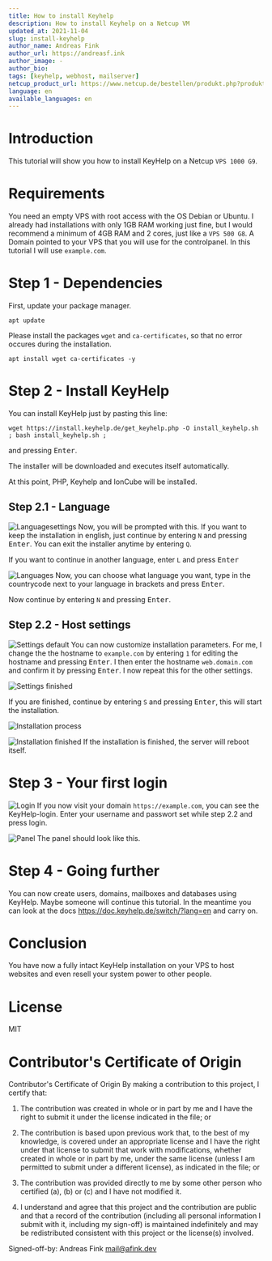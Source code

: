 ```yaml
---
title: How to install Keyhelp
description: How to install Keyhelp on a Netcup VM
updated_at: 2021-11-04
slug: install-keyhelp
author_name: Andreas Fink
author_url: https://andreasf.ink
author_image: -
author_bio: 
tags: [keyhelp, webhost, mailserver]
netcup_product_url: https://www.netcup.de/bestellen/produkt.php?produkt=2554
language: en
available_languages: en
---
```


# Introduction
This tutorial will show you how to install KeyHelp on a Netcup `VPS 1000 G9`.

# Requirements
You need an empty VPS with root access with the OS Debian or Ubuntu. I already had installations with only 1GB RAM working just fine, but I would recommend a minimum of 4GB RAM and 2 cores, just like a `VPS 500 G8`.
A Domain pointed to your VPS that you will use for the controlpanel. In this tutorial I will use `example.com`.

# Step 1 - Dependencies
First, update your package manager.

```
apt update
```

Please install the packages `wget` and `ca-certificates`, so that no error occures during the installation.

```
apt install wget ca-certificates -y
```

# Step 2 - Install KeyHelp
You can install KeyHelp just by pasting this line:
```
wget https://install.keyhelp.de/get_keyhelp.php -O install_keyhelp.sh ; bash install_keyhelp.sh ;
```
and pressing <kbd>Enter</kbd>.

The installer will be downloaded and executes itself automatically.

At this point, PHP, Keyhelp and IonCube will be installed.

## Step 2.1 - Language
![Languagesettings](./images/lang.png)
Now, you will be prompted with this. If you want to keep the installation in english, just continue by entering `N` and pressing <kbd>Enter</kbd>. You can exit the installer anytime by entering `Q`.

If you want to continue in another language, enter `L` and press <kbd>Enter</kbd>

![Languages](./images/languages.png)
Now, you can choose what language you want, type in the countrycode next to your language in brackets and press <kbd>Enter</kbd>.

Now continue by entering `N` and pressing <kbd>Enter</kbd>.

## Step 2.2 - Host settings
![Settings default](./images/settings_0.png)
You can now customize installation parameters. For me, I change the the hostname to `example.com` by entering `1` for editing the hostname and pressing <kbd>Enter</kbd>. I then enter the hostname `web.domain.com` and confirm it by pressing <kbd>Enter</kbd>. I now repeat this for the other settings.

![Settings finished](./images/settings_1.png)

If you are finished, continue by entering `S` and pressing <kbd>Enter</kbd>, this will start the installation.

![Installation process](./images/install.png)

![Installation finished](./images/done.png)
If the installation is finished, the server will reboot itself.


# Step 3 - Your first login
![Login](./images/login.png)
If you now visit your domain `https://example.com`, you can see the KeyHelp-login. Enter your username and passwort set while step 2.2 and press login.


![Panel](./images/panel.png)
The panel should look like this.

# Step 4 - Going further
You can now create users, domains, mailboxes and databases using KeyHelp. Maybe someone will continue this tutorial. In the meantime you can look at the docs https://doc.keyhelp.de/switch/?lang=en and carry on.

# Conclusion
You have now a fully intact KeyHelp installation on your VPS to host websites and even resell your system power to other people.

# License
MIT

# Contributor's Certificate of Origin
Contributor's Certificate of Origin By making a contribution to this project, I certify that:

 1) The contribution was created in whole or in part by me and I have the right to submit it under the license indicated in the file; or

 2) The contribution is based upon previous work that, to the best of my knowledge, is covered under an appropriate license and I have the right under that license to submit that work with modifications, whether created in whole or in part by me, under the same license (unless I am permitted to submit under a different license), as indicated in the file; or

 3) The contribution was provided directly to me by some other person who certified (a), (b) or (c) and I have not modified it.

 4) I understand and agree that this project and the contribution are public and that a record of the contribution (including all personal information I submit with it, including my sign-off) is maintained indefinitely and may be redistributed consistent with this project or the license(s) involved.

Signed-off-by: Andreas Fink mail@afink.dev
